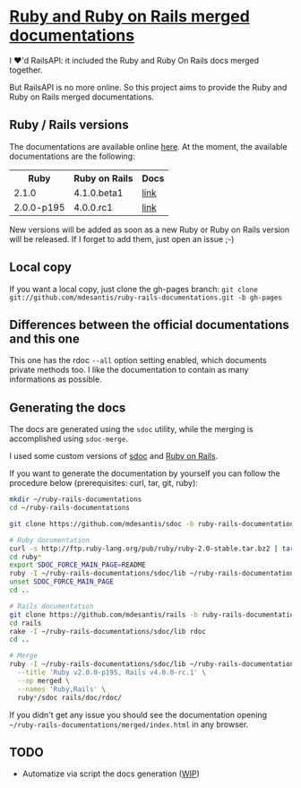 # [Ruby and Ruby on Rails merged documentations](http://mdesantis.github.io/ruby-rails-documentations/)

I :heart:'d RailsAPI: it included the Ruby and Ruby On Rails docs merged together.

But RailsAPI is no more online. So this project aims to provide the Ruby and Ruby on Rails merged documentations.

## Ruby / Rails versions

The documentations are available online [here](http://mdesantis.github.io/ruby-rails-documentations/). At the moment, the available documentations are the following:

<table>
  <tr>
    <th>Ruby</th>
    <th>Ruby on Rails</th>
    <th>Docs</th>
  </tr>
  <tr>
    <td>2.1.0</td>
    <td>4.1.0.beta1</td>
    <td><a href="http://mdesantis.github.io/ruby-rails-documentations/Ruby%20v2.1.0,%20Ruby%20On%20Rails%20v4.1.0.beta1/index.html">link</a></td>
  </tr>
  <tr>
    <td>2.0.0-p195</td>
    <td>4.0.0.rc1</td>
    <td><a href="http://mdesantis.github.io/ruby-rails-documentations/Ruby%20v2.0.0-p195,%20Ruby%20On%20Rails%20v4.0.0.rc1/index.html">link</a></td>
  </tr>
</table>

New versions will be added as soon as a new Ruby or Ruby on Rails version will be released. If I forget to add them, just open an issue ;-)

## Local copy

If you want a local copy, just clone the gh-pages branch: `git clone git://github.com/mdesantis/ruby-rails-documentations.git -b gh-pages`

## Differences between the official documentations and this one

This one has the rdoc `--all` option setting enabled, which documents private methods too. I like the documentation to contain as many informations as possible.

## Generating the docs

The docs are generated using the `sdoc` utility, while the merging is accomplished using `sdoc-merge`.

I used some custom versions of [sdoc](https://github.com/mdesantis/sdoc/tree/ruby-rails-documentations) and [Ruby on Rails](https://github.com/mdesantis/rails/tree/ruby-rails-documentations).

If you want to generate the documentation by yourself you can follow the procedure below (prerequisites: curl, tar, git, ruby):

```sh
mkdir ~/ruby-rails-documentations
cd ~/ruby-rails-documentations

git clone https://github.com/mdesantis/sdoc -b ruby-rails-documentations

# Ruby documentation
curl -s http://ftp.ruby-lang.org/pub/ruby/ruby-2.0-stable.tar.bz2 | tar xvj
cd ruby*
export SDOC_FORCE_MAIN_PAGE=README
ruby -I ~/ruby-rails-documentations/sdoc/lib ~/ruby-rails-documentations/sdoc/bin/sdoc --all -o sdoc .
unset SDOC_FORCE_MAIN_PAGE
cd ..

# Rails documentation
git clone https://github.com/mdesantis/rails -b ruby-rails-documentations
cd rails
rake -I ~/ruby-rails-documentations/sdoc/lib rdoc
cd ..

# Merge
ruby -I ~/ruby-rails-documentations/sdoc/lib ~/ruby-rails-documentations/sdoc/bin/sdoc-merge \
  --title 'Ruby v2.0.0-p195, Rails v4.0.0-rc.1' \
  --op merged \
  --names 'Ruby,Rails' \
  ruby*/sdoc rails/doc/rdoc/
```

If you didn't get any issue you should see the documentation opening `~/ruby-rails-documentations/merged/index.html` in any browser.

## TODO

* Automatize via script the docs generation ([WIP](ruby_rails_documentations_generator.rb))
